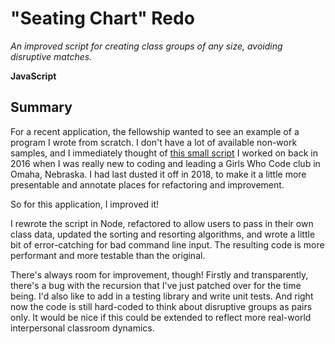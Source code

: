 # "Seating Chart" Redo

_An improved script for creating class groups of any size, avoiding disruptive matches._

**JavaScript**

## Summary

For a recent application, the fellowship wanted to see an example of a program I wrote from scratch. I don't have a lot of available non-work samples, and I immediately thought of [this small script](https://github.com/halfghaninne/gwc-seating-chart/) I worked on back in 2016 when I was really new to coding and leading a Girls Who Code club in Omaha, Nebraska. I had last dusted it off in 2018, to make it a little more presentable and annotate places for refactoring and improvement.

So for this application, I improved it!

I rewrote the script in Node, refactored to allow users to pass in their own class data, updated the sorting and resorting algorithms, and wrote a little bit of error-catching for bad command line input. The resulting code is more performant and more testable than the original.

There's always room for improvement, though! Firstly and transparently, there's a bug with the recursion that I've just patched over for the time being. I'd also like to add in a testing library and write unit tests. And right now the code is still hard-coded to think about disruptive groups as pairs only. It would be nice if this could be extended to reflect more real-world interpersonal classroom dynamics.



